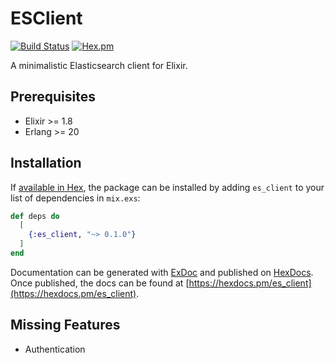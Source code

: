 # ESClient

[![Build Status](https://travis-ci.org/tlux/es_client.svg?branch=master)](https://travis-ci.org/tlux/es_client)
[![Hex.pm](https://img.shields.io/hexpm/v/es_client.svg)](https://hex.pm/packages/es_client)

A minimalistic Elasticsearch client for Elixir.

## Prerequisites

* Elixir >= 1.8
* Erlang >= 20

## Installation

If [available in Hex](https://hex.pm/docs/publish), the package can be installed
by adding `es_client` to your list of dependencies in `mix.exs`:

```elixir
def deps do
  [
    {:es_client, "~> 0.1.0"}
  ]
end
```

Documentation can be generated with
[ExDoc](https://github.com/elixir-lang/ex_doc) and published on
[HexDocs](https://hexdocs.pm). Once published, the docs can be found at
[https://hexdocs.pm/es_client](https://hexdocs.pm/es_client).

## Missing Features

* Authentication
